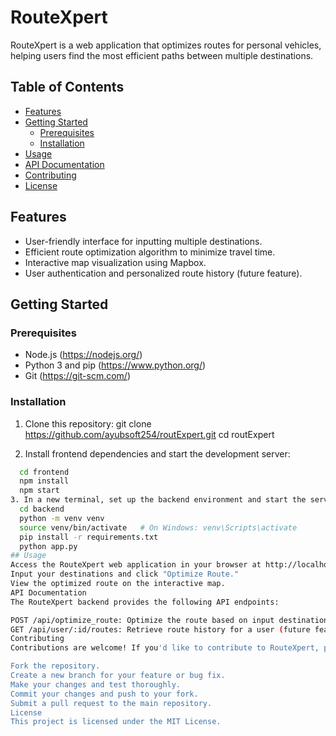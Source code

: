 # RouteXpert

RouteXpert is a web application that optimizes routes for personal vehicles, helping users find the most efficient paths between multiple destinations.

## Table of Contents
- [Features](#features)
- [Getting Started](#getting-started)
  - [Prerequisites](#prerequisites)
  - [Installation](#installation)
- [Usage](#usage)
- [API Documentation](#api-documentation)
- [Contributing](#contributing)
- [License](#license)

## Features

- User-friendly interface for inputting multiple destinations.
- Efficient route optimization algorithm to minimize travel time.
- Interactive map visualization using Mapbox.
- User authentication and personalized route history (future feature).

## Getting Started

### Prerequisites

- Node.js (https://nodejs.org/)
- Python 3 and pip (https://www.python.org/)
- Git (https://git-scm.com/)

### Installation

1. Clone this repository:
  git clone https://github.com/ayubsoft254/routExpert.git
  cd routExpert

2. Install frontend dependencies and start the development server:
```sh
  cd frontend
  npm install
  npm start
3. In a new terminal, set up the backend environment and start the server:
  cd backend
  python -m venv venv
  source venv/bin/activate   # On Windows: venv\Scripts\activate
  pip install -r requirements.txt
  python app.py
## Usage
Access the RouteXpert web application in your browser at http://localhost:3000.
Input your destinations and click "Optimize Route."
View the optimized route on the interactive map.
API Documentation
The RouteXpert backend provides the following API endpoints:

POST /api/optimize_route: Optimize the route based on input destinations.
GET /api/user/:id/routes: Retrieve route history for a user (future feature).
Contributing
Contributions are welcome! If you'd like to contribute to RouteXpert, please follow these steps:

Fork the repository.
Create a new branch for your feature or bug fix.
Make your changes and test thoroughly.
Commit your changes and push to your fork.
Submit a pull request to the main repository.
License
This project is licensed under the MIT License.

